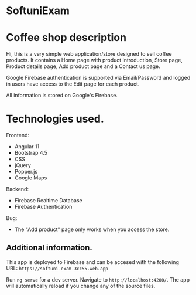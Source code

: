 # SoftuniExam

# Coffee shop description

Hi, this is a very simple web application/store designed to sell coffee products. It contains a Home page with product introduction, Store page, Product details page, Add product page and a Contact us page.

Google Firebase authentication is supported via Email/Password and logged in users have access to the Edit page for each product.

All information is stored on Google's Firebase.

# Technologies used.

Frontend:

- Angular 11
- Bootstrap 4.5
- CSS
- jQuery
- Popper.js
- Google Maps

Backend:

- Firebase Realtime Database
- Firebase Authentication

Bug:

 - The "Add product" page only works when you access the store.

## Additional information.

This app is deployed to Firebase and can be accesed with the following URL: `https://softuni-exam-3cc55.web.app`

Run `ng serve` for a dev server. Navigate to `http://localhost:4200/`. The app will automatically reload if you change any of the source files.
